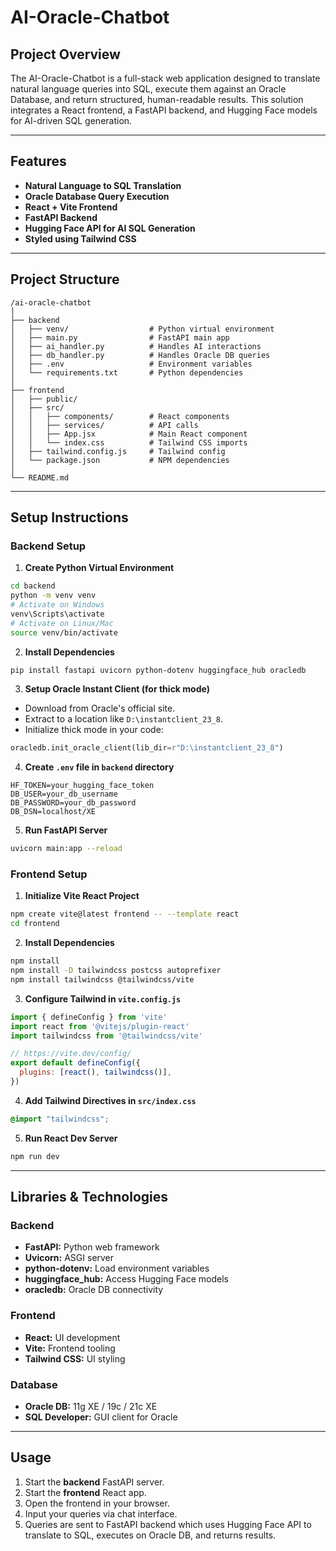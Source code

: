 
# AI-Oracle-Chatbot

## Project Overview

The AI-Oracle-Chatbot is a full-stack web application designed to translate natural language queries into SQL, execute them against an Oracle Database, and return structured, human-readable results. This solution integrates a React frontend, a FastAPI backend, and Hugging Face models for AI-driven SQL generation.

---

## Features

- **Natural Language to SQL Translation**
- **Oracle Database Query Execution**
- **React + Vite Frontend**
- **FastAPI Backend**
- **Hugging Face API for AI SQL Generation**
- **Styled using Tailwind CSS**

---

## Project Structure

```
/ai-oracle-chatbot
│
├── backend
│   ├── venv/                  # Python virtual environment
│   ├── main.py                # FastAPI main app
│   ├── ai_handler.py          # Handles AI interactions
│   ├── db_handler.py          # Handles Oracle DB queries
│   ├── .env                   # Environment variables
│   └── requirements.txt       # Python dependencies
│
├── frontend
│   ├── public/
│   ├── src/
│   │   ├── components/        # React components
│   │   ├── services/          # API calls
│   │   ├── App.jsx            # Main React component
│   │   └── index.css          # Tailwind CSS imports
│   ├── tailwind.config.js     # Tailwind config
│   └── package.json           # NPM dependencies
│
└── README.md
```

---

## Setup Instructions

### Backend Setup

1. **Create Python Virtual Environment**
```bash
cd backend
python -m venv venv
# Activate on Windows
venv\Scripts\activate
# Activate on Linux/Mac
source venv/bin/activate
```

2. **Install Dependencies**
```bash
pip install fastapi uvicorn python-dotenv huggingface_hub oracledb
```

3. **Setup Oracle Instant Client (for thick mode)**

- Download from Oracle's official site.
- Extract to a location like `D:\instantclient_23_8`.
- Initialize thick mode in your code:
```python
oracledb.init_oracle_client(lib_dir=r"D:\instantclient_23_8")
```

4. **Create `.env` file in `backend` directory**
```
HF_TOKEN=your_hugging_face_token
DB_USER=your_db_username
DB_PASSWORD=your_db_password
DB_DSN=localhost/XE
```

5. **Run FastAPI Server**
```bash
uvicorn main:app --reload
```

### Frontend Setup

1. **Initialize Vite React Project**
```bash
npm create vite@latest frontend -- --template react
cd frontend
```

2. **Install Dependencies**
```bash
npm install
npm install -D tailwindcss postcss autoprefixer
npm install tailwindcss @tailwindcss/vite
```

3. **Configure Tailwind in `vite.config.js`**
```js
import { defineConfig } from 'vite'
import react from '@vitejs/plugin-react'
import tailwindcss from '@tailwindcss/vite'

// https://vite.dev/config/
export default defineConfig({
  plugins: [react(), tailwindcss()],
})

```

4. **Add Tailwind Directives in `src/index.css`**
```css
@import "tailwindcss";
```

5. **Run React Dev Server**
```bash
npm run dev
```

---

## Libraries & Technologies

### Backend
- **FastAPI:** Python web framework
- **Uvicorn:** ASGI server
- **python-dotenv:** Load environment variables
- **huggingface_hub:** Access Hugging Face models
- **oracledb:** Oracle DB connectivity

### Frontend
- **React:** UI development
- **Vite:** Frontend tooling
- **Tailwind CSS:** UI styling

### Database
- **Oracle DB:** 11g XE / 19c / 21c XE
- **SQL Developer:** GUI client for Oracle

---

## Usage

1. Start the **backend** FastAPI server.
2. Start the **frontend** React app.
3. Open the frontend in your browser.
4. Input your queries via chat interface.
5. Queries are sent to FastAPI backend which uses Hugging Face API to translate to SQL, executes on Oracle DB, and returns results.
